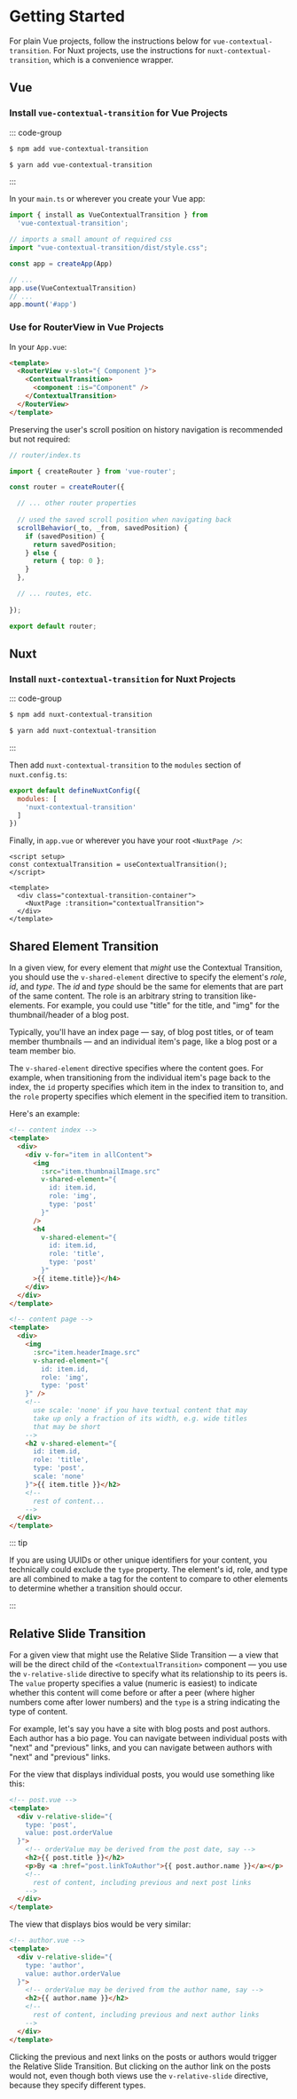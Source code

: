 # Getting Started

For plain Vue projects, follow the instructions below for `vue-contextual-transition`. For Nuxt projects, use the instructions for `nuxt-contextual-transition`, which is a convenience wrapper.

## Vue

### Install `vue-contextual-transition` for Vue Projects

::: code-group

```sh [npm]
$ npm add vue-contextual-transition
```

```sh [yarn]
$ yarn add vue-contextual-transition
```

:::

In your `main.ts` or wherever you create your Vue app:

```ts
import { install as VueContextualTransition } from  
  'vue-contextual-transition';

// imports a small amount of required css
import "vue-contextual-transition/dist/style.css";

const app = createApp(App)

// ...
app.use(VueContextualTransition)
// ...
app.mount('#app')
```

### Use for RouterView in Vue Projects

In your `App.vue`:

```html
<template>
  <RouterView v-slot="{ Component }">
    <ContextualTransition>
      <component :is="Component" />
    </ContextualTransition>
  </RouterView>
</template>
```

Preserving the user's scroll position on history navigation is recommended but not required:

```ts
// router/index.ts

import { createRouter } from 'vue-router';

const router = createRouter({

  // ... other router properties
  
  // used the saved scroll position when navigating back
  scrollBehavior(_to, _from, savedPosition) {
    if (savedPosition) {
      return savedPosition;
    } else {
      return { top: 0 };
    }
  },

  // ... routes, etc.
  
});

export default router;

```

## Nuxt

### Install `nuxt-contextual-transition` for Nuxt Projects

::: code-group

```sh [npm]
$ npm add nuxt-contextual-transition
```

```sh [yarn]
$ yarn add nuxt-contextual-transition
```

:::

Then add `nuxt-contextual-transition` to the `modules` section of `nuxt.config.ts`:

```js
export default defineNuxtConfig({
  modules: [
    'nuxt-contextual-transition'
  ]
})
```

Finally, in `app.vue` or wherever you have your root `<NuxtPage />`:

```vue
<script setup>
const contextualTransition = useContextualTransition();
</script>

<template>
  <div class="contextual-transition-container">
    <NuxtPage :transition="contextualTransition">
  </div>
</template>
```

## Shared Element Transition

In a given view, for every element that *might* use the Contextual Transition, you should use the `v-shared-element` directive to specify the element's *role*, *id*, and *type*. The *id* and *type* should be the same for elements that are part of the same content. The role is an arbitrary string to transition like-elements. For example, you could use "title" for the title, and "img" for the thumbnail/header of a blog post.

Typically, you'll have an index page — say, of blog post titles, or of team member thumbnails — and an individual item's page, like a blog post or a team member bio.

The `v-shared-element` directive specifies where the content goes. For example, when transitioning from the individual item's page back to the index, the `id` property specifies which item in the index to transition to, and the `role` property specifies which element in the specified item to transition.

Here's an example:

```html
<!-- content index -->
<template>
  <div>
    <div v-for="item in allContent">
      <img
        :src="item.thumbnailImage.src"
        v-shared-element="{
          id: item.id,
          role: 'img',
          type: 'post'
        }"
      />
      <h4
        v-shared-element="{
          id: item.id,
          role: 'title',
          type: 'post'
        }"
      >{{ iteme.title}}</h4>
    </div>
  </div>
</template>
```

```html
<!-- content page -->
<template>
  <div>
    <img
      :src="item.headerImage.src"
      v-shared-element="{
        id: item.id,
        role: 'img',
        type: 'post'
    }" />
    <!--
      use scale: 'none' if you have textual content that may
      take up only a fraction of its width, e.g. wide titles
      that may be short
    -->
    <h2 v-shared-element="{
      id: item.id,
      role: 'title',
      type: 'post',
      scale: 'none'
    }">{{ item.title }}</h2>
    <!--
      rest of content...
    -->
  </div>
</template>
```

::: tip

If you are using UUIDs or other unique identifiers for your content, you technically could exclude the `type` property. The element's id, role, and type are all combined to make a tag for the content to compare to other elements to determine whether a transition should occur.

:::

## Relative Slide Transition

For a given view that might use the Relative Slide Transition — a view that will be the direct child of the `<ContextualTransition>` component — you use the `v-relative-slide` directive to specify what its relationship to its peers is. The `value` property specifies a value (numeric is easiest) to indicate whether this content will come before or after a peer (where higher numbers come after lower numbers) and the `type` is a string indicating the type of content.

For example, let's say you have a site with blog posts and post authors. Each author has a bio page. You can navigate between individual posts with "next" and "previous" links, and you can navigate between authors with "next" and "previous" links.

For the view that displays individual posts, you would use something like this:

```html
<!-- post.vue -->
<template>
  <div v-relative-slide="{
    type: 'post',
    value: post.orderValue
  }">
    <!-- orderValue may be derived from the post date, say -->
    <h2>{{ post.title }}</h2>
    <p>By <a :href="post.linkToAuthor">{{ post.author.name }}</a></p>
    <!--
      rest of content, including previous and next post links
    -->
  </div>
</template>
```

The view that displays bios would be very similar:

```html
<!-- author.vue -->
<template>
  <div v-relative-slide="{
    type: 'author',
    value: author.orderValue
  }">
    <!-- orderValue may be derived from the author name, say -->
    <h2>{{ author.name }}</h2>
    <!--
      rest of content, including previous and next author links
    -->
  </div>
</template>
```

Clicking the previous and next links on the posts or authors would trigger the Relative Slide Transition. But clicking on the author link on the posts would not, even though both views use the `v-relative-slide` directive, because they specify different types.
